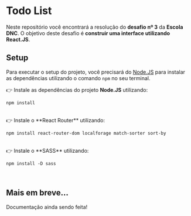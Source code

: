 # Todo List
Neste repositório você encontrará a resolução do **desafio nº 3** da **Escola DNC**. O objetivo deste desafio é **construir uma interface utilizando React.JS**.

## Setup
Para executar o setup do projeto, você precisará do [Node.JS](https://nodejs.org/) para instalar as dependências utilizando o comando `npm` no seu terminal.

👉️ Instale as dependências do projeto **Node.JS** utilizando:

```
npm install
```
<br>
👉️ Instale o **React Router** utilizando:

```
npm install react-router-dom localforage match-sorter sort-by
```
<br>
👉️ Instale o **SASS** utilizando:

```
npm install -D sass
```
<br>

## Mais em breve...
Documentação ainda sendo feita!